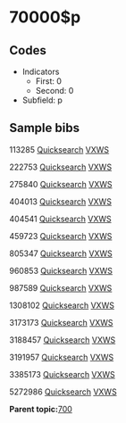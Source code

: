 # 70000$p

## Codes

-   Indicators
    -   First: 0
    -   Second: 0
-   Subfield: p

## Sample bibs

113285 [Quicksearch](https://search.library.yale.edu/catalog/113285) [VXWS](http://prodorbis.library.yale.edu:7014/vxws/GetHoldingsService?bibId=113285)

222753 [Quicksearch](https://search.library.yale.edu/catalog/222753) [VXWS](http://prodorbis.library.yale.edu:7014/vxws/GetHoldingsService?bibId=222753)

275840 [Quicksearch](https://search.library.yale.edu/catalog/275840) [VXWS](http://prodorbis.library.yale.edu:7014/vxws/GetHoldingsService?bibId=275840)

404013 [Quicksearch](https://search.library.yale.edu/catalog/404013) [VXWS](http://prodorbis.library.yale.edu:7014/vxws/GetHoldingsService?bibId=404013)

404541 [Quicksearch](https://search.library.yale.edu/catalog/404541) [VXWS](http://prodorbis.library.yale.edu:7014/vxws/GetHoldingsService?bibId=404541)

459723 [Quicksearch](https://search.library.yale.edu/catalog/459723) [VXWS](http://prodorbis.library.yale.edu:7014/vxws/GetHoldingsService?bibId=459723)

805347 [Quicksearch](https://search.library.yale.edu/catalog/805347) [VXWS](http://prodorbis.library.yale.edu:7014/vxws/GetHoldingsService?bibId=805347)

960853 [Quicksearch](https://search.library.yale.edu/catalog/960853) [VXWS](http://prodorbis.library.yale.edu:7014/vxws/GetHoldingsService?bibId=960853)

987589 [Quicksearch](https://search.library.yale.edu/catalog/987589) [VXWS](http://prodorbis.library.yale.edu:7014/vxws/GetHoldingsService?bibId=987589)

1308102 [Quicksearch](https://search.library.yale.edu/catalog/1308102) [VXWS](http://prodorbis.library.yale.edu:7014/vxws/GetHoldingsService?bibId=1308102)

3173173 [Quicksearch](https://search.library.yale.edu/catalog/3173173) [VXWS](http://prodorbis.library.yale.edu:7014/vxws/GetHoldingsService?bibId=3173173)

3188457 [Quicksearch](https://search.library.yale.edu/catalog/3188457) [VXWS](http://prodorbis.library.yale.edu:7014/vxws/GetHoldingsService?bibId=3188457)

3191957 [Quicksearch](https://search.library.yale.edu/catalog/3191957) [VXWS](http://prodorbis.library.yale.edu:7014/vxws/GetHoldingsService?bibId=3191957)

3385173 [Quicksearch](https://search.library.yale.edu/catalog/3385173) [VXWS](http://prodorbis.library.yale.edu:7014/vxws/GetHoldingsService?bibId=3385173)

5272986 [Quicksearch](https://search.library.yale.edu/catalog/5272986) [VXWS](http://prodorbis.library.yale.edu:7014/vxws/GetHoldingsService?bibId=5272986)

**Parent topic:**[700](../../tags/700/700.md)

